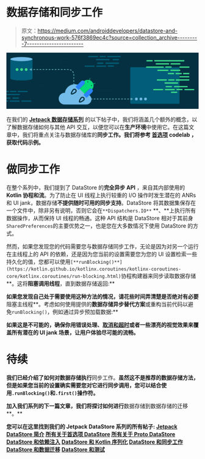 # 数据存储和同步工作

> 原文：<https://medium.com/androiddevelopers/datastore-and-synchronous-work-576f3869ec4c?source=collection_archive---------7----------------------->

![](img/2299991abb14db357c1c152c75cb62f3.png)

在我们的 [**Jetpack 数据存储系列**](/androiddevelopers/introduction-to-jetpack-datastore-3dc8d74139e7) 的以下帖子中，我们将涵盖几个额外的概念，以了解数据存储如何与其他 API 交互，以便您可以在**生产环境**中使用它。在这篇文章中，我们将重点关注与数据存储库的**同步工作。我们将参考 [**首选项**](https://developer.android.com/codelabs/android-preferences-datastore#0) **codelab** ，获取代码示例。**

# 做同步工作

在整个系列中，我们提到了 DataStore 的**完全异步 API** ，来自其内部使用的 **Kotlin 协程和流**。为了防止在 UI 线程上执行较重的 I/O 操作时发生潜在的 ANRs 和 UI jank，数据存储**不提供随时可用的同步支持**。DataStore 将其数据集保存在一个文件中，除非另有说明，否则它会在`**Dispatchers.IO**` **、**上执行所有数据操作，从而保持 UI 线程的畅通。这种 API 结构是 DataStore 相对于其前身`SharedPreferences`的主要优势之一，也是您在大多数情况下使用 DataStore 的方式。

然而，如果您发现您的代码需要您与数据存储同步工作，无论是因为对另一个运行在主线程上的 API 的依赖，还是因为您当前的设置需要您为您的 UI 设置检索一些持久化的值，您都可以使用`[**runBlocking()**](https://kotlin.github.io/kotlinx.coroutines/kotlinx-coroutines-core/kotlinx.coroutines/run-blocking.html)`协程构建器来同步读取数据存储**。这将**阻塞调用线程**，直到数据存储返回:**

**如果您发现自己处于需要使用这种方法的情况，请花些时间弄清楚是否绝对有必要**阻塞主线程**。考虑如何使用提供的**数据存储异步替代方案**或重构当前代码以避免`runBlocking()`，例如通过异步预加载数据:**

**如果这是不可能的，确保你用错误处理、[取消和超时](https://kotlinlang.org/docs/cancellation-and-timeouts.html)或者一些漂亮的视觉效果来覆盖所有潜在的 UI jank 场景，让用户体验尽可能的流畅。**

# **待续**

**我们已经介绍了如何对数据存储执行**同步工作。**虽然这不是推荐的数据存储方法，但是如果您当前的设置确实需要您对它进行同步调用，您可以结合使用`.runBlocking()`和`.first()`操作符。**

**加入我们系列的下一篇文章，我们将探讨如何进行**数据存储到数据存储的迁移**。**

**您可以在这里找到我们的 Jetpack DataStore 系列的所有帖子:
[Jetpack DataStore 简介](/androiddevelopers/introduction-to-jetpack-datastore-3dc8d74139e7)
[所有关于首选项 DataStore](/androiddevelopers/all-about-preferences-datastore-cc7995679334)
[所有关于 Proto DataStore](/androiddevelopers/all-about-proto-datastore-1b1af6cd2879)
[DataStore 和依赖注入](/androiddevelopers/datastore-and-dependency-injection-ea32b95704e3)
[DataStore 和 Kotlin 序列化](/androiddevelopers/datastore-and-kotlin-serialization-8b25bf0be66c)
[DataStore 和同步工作](/androiddevelopers/datastore-and-synchronous-work-576f3869ec4c)
[DataStore 和数据迁移](/androiddevelopers/datastore-and-data-migration-fdca806eb1aa)
[DataStore 和测试](/androiddevelopers/datastore-and-testing-edf7ae8df3d8)**